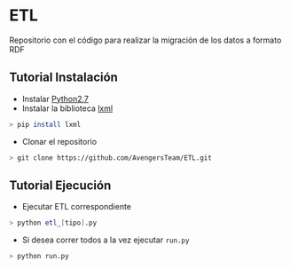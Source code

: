 # ETL
Repositorio con el código para realizar la migración de los datos a formato RDF

Tutorial Instalación
--------------------

* Instalar [Python2.7](https://www.python.org/download/releases/2.7/)
* Instalar la biblioteca [lxml](http://lxml.de/installation.html)
```bash
> pip install lxml
```

* Clonar el repositorio
```bash
> git clone https://github.com/AvengersTeam/ETL.git
```

Tutorial Ejecución
------------------

* Ejecutar ETL correspondiente
```bash
> python etl_[tipo].py
```

* Si desea correr todos a la vez ejecutar `run.py`
```bash
> python run.py
```
